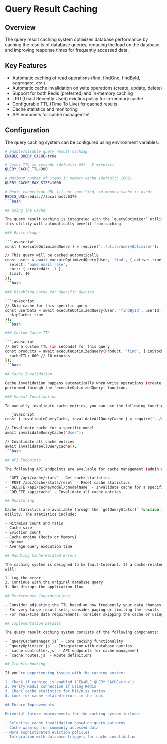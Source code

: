 # Query Result Caching

## Overview

The query result caching system optimizes database performance by caching the results of database
queries, reducing the load on the database and improving response times for frequently accessed
data.

## Key Features

- Automatic caching of read operations (find, findOne, findById, aggregate, etc.)
- Automatic cache invalidation on write operations (create, update, delete)
- Support for both Redis (preferred) and in-memory caching
- LRU (Least Recently Used) eviction policy for in-memory cache
- Configurable TTL (Time To Live) for cached results
- Cache statistics and monitoring
- API endpoints for cache management

## Configuration

The query caching system can be configured using environment variables:

```bash
# Enable/disable query result caching
ENABLE_QUERY_CACHE=true

# Cache TTL in seconds (default: 300 - 5 minutes)
QUERY_CACHE_TTL=300

# Maximum number of items in memory cache (default: 1000)
QUERY_CACHE_MAX_SIZE=1000

# Redis connection URL (if not specified, in-memory cache is used)
REDIS_URL=redis://localhost:6379
```bash

## Using the Cache

The query result caching is integrated with the `queryOptimizer` utility, so any code that uses
this utility will automatically benefit from caching.

### Basic Usage

```javascript
const { executeOptimizedQuery } = require('../utils/queryOptimizer');

// This query will be cached automatically
const users = await executeOptimizedQuery(User, 'find', { active: true }, {
  select: 'name email role',
  sort: { createdAt: -1 },
  limit: 10
});
```bash

### Disabling Cache for Specific Queries

```javascript
// Skip cache for this specific query
const userData = await executeOptimizedQuery(User, 'findById', userId, {
  skipCache: true
});
```bash

### Custom Cache TTL

```javascript
// Set a custom TTL (in seconds) for this query
const products = await executeOptimizedQuery(Product, 'find', { inStock: true }, {
  cacheTTL: 600 // 10 minutes
});
```bash

## Cache Invalidation

Cache invalidation happens automatically when write operations (create, update, delete) are
performed through the `executeOptimizedQuery` function.

### Manual Invalidation

To manually invalidate cache entries, you can use the following functions:

```javascript
const { invalidateQueryCache, invalidateAllQueryCache } = require('../utils/queryOptimizer');

// Invalidate cache for a specific model
await invalidateQueryCache('User');

// Invalidate all cache entries
await invalidateAllQueryCache();
```bash

## API Endpoints

The following API endpoints are available for cache management (admin access only):

- `GET /api/cache/stats` - Get cache statistics
- `POST /api/cache/stats/reset` - Reset cache statistics
- `DELETE /api/cache/model/:modelName` - Invalidate cache for a specific model
- `DELETE /api/cache` - Invalidate all cache entries

## Monitoring

Cache statistics are available through the `getQueryStats()` function in the `queryOptimizer`
utility. The statistics include:

- Hit/miss count and ratio
- Cache size
- Eviction count
- Cache engine (Redis or Memory)
- Uptime
- Average query execution time

## Handling Cache-Related Errors

The caching system is designed to be fault-tolerant. If a cache-related error occurs, the system
will:

1. Log the error
2. Continue with the original database query
3. Not disrupt the application flow

## Performance Considerations

- Consider adjusting the TTL based on how frequently your data changes
- For very large result sets, consider paging or limiting the results
- For real-time data requirements, consider skipping the cache or using a shorter TTL

## Implementation Details

The query result caching system consists of the following components:

- `queryCacheManager.js` - Core caching functionality
- `queryOptimizer.js` - Integration with database queries
- `cache.controller.js` - API endpoints for cache management
- `cache.routes.js` - Route definitions

## Troubleshooting

If you're experiencing issues with the caching system:

1. Check if caching is enabled (`ENABLE_QUERY_CACHE=true`)
2. Verify Redis connection if using Redis
3. Check cache statistics for hit/miss ratios
4. Look for cache-related errors in the logs

## Future Improvements

Potential future improvements for the caching system include:

- Selective cache invalidation based on query patterns
- Cache warm-up for commonly accessed data
- More sophisticated eviction policies
- Integration with database triggers for cache invalidation

